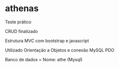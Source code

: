 # athenas
Teste prático

CRUD finalizado

Estrutura MVC com bootstrap e javascript

Utilizado Orientação a Objetos e conexão MySQL PDO

Banco de dados = Nome: athe (Mysql)
